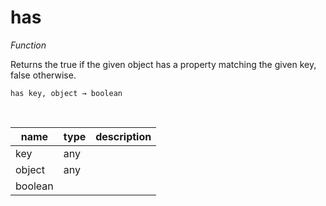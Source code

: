 # has

_Function_

Returns the true if the given object has a property matching the given key, false otherwise.

<pre><code>has key, object &rarr; boolean</code></pre>
<br>

| name | type | description |
|------|------|-------------|
|key|any||
|object|any||
|boolean|||


